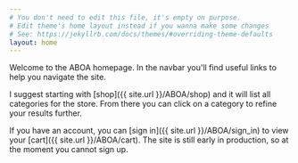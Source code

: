```yaml
---
# You don't need to edit this file, it's empty on purpose.
# Edit theme's home layout instead if you wanna make some changes
# See: https://jekyllrb.com/docs/themes/#overriding-theme-defaults
layout: home
---
```


Welcome to the ABOA homepage.
In the navbar you'll find useful links
to help you navigate the site.

I suggest starting with [shop]({{ site.url }}/ABOA/shop) and it will
list all categories for the store. From there you can click on a category to refine
your results further.

If you have an account, you can [sign in]({{ site.url }}/ABOA/sign_in) to view your [cart]({{ site.url }}/ABOA/cart). The site is still early in production, so at the moment you cannot sign up.
